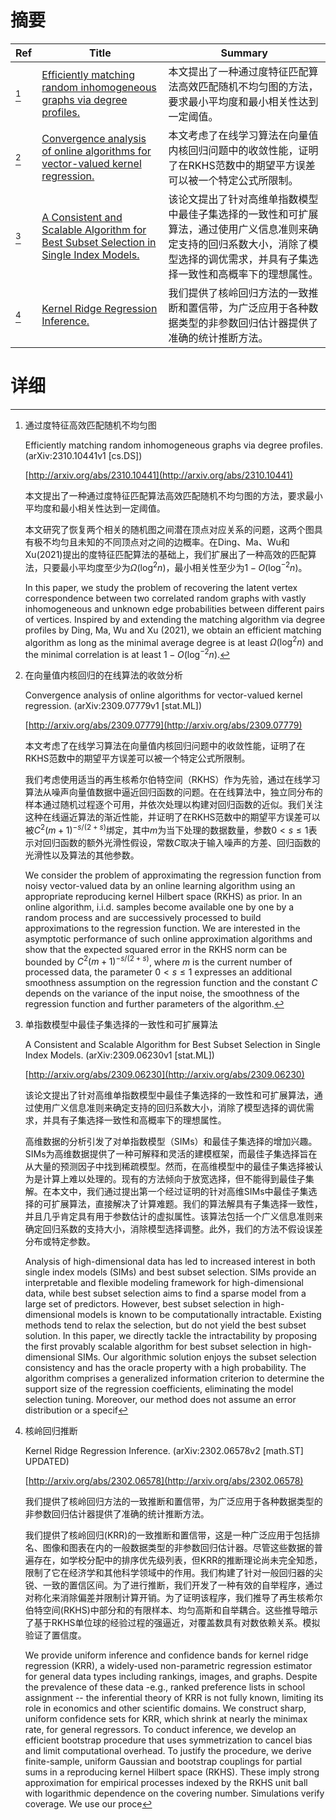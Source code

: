 # 摘要

| Ref | Title | Summary |
| --- | --- | --- |
| [^1] | [Efficiently matching random inhomogeneous graphs via degree profiles.](http://arxiv.org/abs/2310.10441) | 本文提出了一种通过度特征匹配算法高效匹配随机不均匀图的方法，要求最小平均度和最小相关性达到一定阈值。 |
| [^2] | [Convergence analysis of online algorithms for vector-valued kernel regression.](http://arxiv.org/abs/2309.07779) | 本文考虑了在线学习算法在向量值内核回归问题中的收敛性能，证明了在RKHS范数中的期望平方误差可以被一个特定公式所限制。 |
| [^3] | [A Consistent and Scalable Algorithm for Best Subset Selection in Single Index Models.](http://arxiv.org/abs/2309.06230) | 该论文提出了针对高维单指数模型中最佳子集选择的一致性和可扩展算法，通过使用广义信息准则来确定支持的回归系数大小，消除了模型选择的调优需求，并具有子集选择一致性和高概率下的理想属性。 |
| [^4] | [Kernel Ridge Regression Inference.](http://arxiv.org/abs/2302.06578) | 我们提供了核岭回归方法的一致推断和置信带，为广泛应用于各种数据类型的非参数回归估计器提供了准确的统计推断方法。 |

# 详细

[^1]: 通过度特征高效匹配随机不均匀图

    Efficiently matching random inhomogeneous graphs via degree profiles. (arXiv:2310.10441v1 [cs.DS])

    [http://arxiv.org/abs/2310.10441](http://arxiv.org/abs/2310.10441)

    本文提出了一种通过度特征匹配算法高效匹配随机不均匀图的方法，要求最小平均度和最小相关性达到一定阈值。

    

    本文研究了恢复两个相关的随机图之间潜在顶点对应关系的问题，这两个图具有极不均匀且未知的不同顶点对之间的边概率。在Ding、Ma、Wu和Xu(2021)提出的度特征匹配算法的基础上，我们扩展出了一种高效的匹配算法，只要最小平均度至少为$\Omega(\log^{2} n)$，最小相关性至少为$1 - O(\log^{-2} n)$。

    In this paper, we study the problem of recovering the latent vertex correspondence between two correlated random graphs with vastly inhomogeneous and unknown edge probabilities between different pairs of vertices. Inspired by and extending the matching algorithm via degree profiles by Ding, Ma, Wu and Xu (2021), we obtain an efficient matching algorithm as long as the minimal average degree is at least $\Omega(\log^{2} n)$ and the minimal correlation is at least $1 - O(\log^{-2} n)$.
    
[^2]: 在向量值内核回归的在线算法的收敛分析

    Convergence analysis of online algorithms for vector-valued kernel regression. (arXiv:2309.07779v1 [stat.ML])

    [http://arxiv.org/abs/2309.07779](http://arxiv.org/abs/2309.07779)

    本文考虑了在线学习算法在向量值内核回归问题中的收敛性能，证明了在RKHS范数中的期望平方误差可以被一个特定公式所限制。

    

    我们考虑使用适当的再生核希尔伯特空间（RKHS）作为先验，通过在线学习算法从噪声向量值数据中逼近回归函数的问题。在在线算法中，独立同分布的样本通过随机过程逐个可用，并依次处理以构建对回归函数的近似。我们关注这种在线逼近算法的渐近性能，并证明了在RKHS范数中的期望平方误差可以被$C^2(m+1)^{-s/(2+s)}$绑定，其中$m$为当下处理的数据数量，参数$0<s\leq 1$表示对回归函数的额外光滑性假设，常数$C$取决于输入噪声的方差、回归函数的光滑性以及算法的其他参数。

    We consider the problem of approximating the regression function from noisy vector-valued data by an online learning algorithm using an appropriate reproducing kernel Hilbert space (RKHS) as prior. In an online algorithm, i.i.d. samples become available one by one by a random process and are successively processed to build approximations to the regression function. We are interested in the asymptotic performance of such online approximation algorithms and show that the expected squared error in the RKHS norm can be bounded by $C^2 (m+1)^{-s/(2+s)}$, where $m$ is the current number of processed data, the parameter $0<s\leq 1$ expresses an additional smoothness assumption on the regression function and the constant $C$ depends on the variance of the input noise, the smoothness of the regression function and further parameters of the algorithm.
    
[^3]: 单指数模型中最佳子集选择的一致性和可扩展算法

    A Consistent and Scalable Algorithm for Best Subset Selection in Single Index Models. (arXiv:2309.06230v1 [stat.ML])

    [http://arxiv.org/abs/2309.06230](http://arxiv.org/abs/2309.06230)

    该论文提出了针对高维单指数模型中最佳子集选择的一致性和可扩展算法，通过使用广义信息准则来确定支持的回归系数大小，消除了模型选择的调优需求，并具有子集选择一致性和高概率下的理想属性。

    

    高维数据的分析引发了对单指数模型（SIMs）和最佳子集选择的增加兴趣。SIMs为高维数据提供了一种可解释和灵活的建模框架，而最佳子集选择旨在从大量的预测因子中找到稀疏模型。然而，在高维模型中的最佳子集选择被认为是计算上难以处理的。现有的方法倾向于放宽选择，但不能得到最佳子集解。在本文中，我们通过提出第一个经过证明的针对高维SIMs中最佳子集选择的可扩展算法，直接解决了计算难题。我们的算法解具有子集选择一致性，并且几乎肯定具有用于参数估计的虚拟属性。该算法包括一个广义信息准则来确定回归系数的支持大小，消除模型选择调整。此外，我们的方法不假设误差分布或特定参数。

    Analysis of high-dimensional data has led to increased interest in both single index models (SIMs) and best subset selection. SIMs provide an interpretable and flexible modeling framework for high-dimensional data, while best subset selection aims to find a sparse model from a large set of predictors. However, best subset selection in high-dimensional models is known to be computationally intractable. Existing methods tend to relax the selection, but do not yield the best subset solution. In this paper, we directly tackle the intractability by proposing the first provably scalable algorithm for best subset selection in high-dimensional SIMs. Our algorithmic solution enjoys the subset selection consistency and has the oracle property with a high probability. The algorithm comprises a generalized information criterion to determine the support size of the regression coefficients, eliminating the model selection tuning. Moreover, our method does not assume an error distribution or a specif
    
[^4]: 核岭回归推断

    Kernel Ridge Regression Inference. (arXiv:2302.06578v2 [math.ST] UPDATED)

    [http://arxiv.org/abs/2302.06578](http://arxiv.org/abs/2302.06578)

    我们提供了核岭回归方法的一致推断和置信带，为广泛应用于各种数据类型的非参数回归估计器提供了准确的统计推断方法。

    

    我们提供了核岭回归(KRR)的一致推断和置信带，这是一种广泛应用于包括排名、图像和图表在内的一般数据类型的非参数回归估计器。尽管这些数据的普遍存在，如学校分配中的排序优先级列表，但KRR的推断理论尚未完全知悉，限制了它在经济学和其他科学领域中的作用。我们构建了针对一般回归器的尖锐、一致的置信区间。为了进行推断，我们开发了一种有效的自举程序，通过对称化来消除偏差并限制计算开销。为了证明该程序，我们推导了再生核希尔伯特空间(RKHS)中部分和的有限样本、均匀高斯和自举耦合。这些推导暗示了基于RKHS单位球的经验过程的强逼近，对覆盖数具有对数依赖关系。模拟验证了置信度。

    We provide uniform inference and confidence bands for kernel ridge regression (KRR), a widely-used non-parametric regression estimator for general data types including rankings, images, and graphs. Despite the prevalence of these data -e.g., ranked preference lists in school assignment -- the inferential theory of KRR is not fully known, limiting its role in economics and other scientific domains. We construct sharp, uniform confidence sets for KRR, which shrink at nearly the minimax rate, for general regressors. To conduct inference, we develop an efficient bootstrap procedure that uses symmetrization to cancel bias and limit computational overhead. To justify the procedure, we derive finite-sample, uniform Gaussian and bootstrap couplings for partial sums in a reproducing kernel Hilbert space (RKHS). These imply strong approximation for empirical processes indexed by the RKHS unit ball with logarithmic dependence on the covering number. Simulations verify coverage. We use our proce
    

